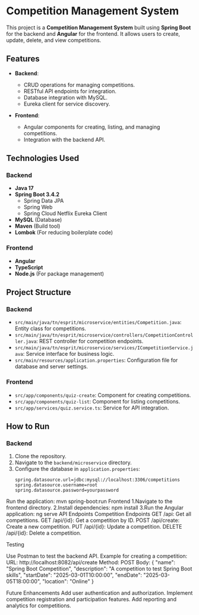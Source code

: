 # Competition Management System

This project is a **Competition Management System** built using **Spring Boot** for the backend and **Angular** for the frontend. It allows users to create, update, delete, and view competitions.

## Features

- **Backend**:
  - CRUD operations for managing competitions.
  - RESTful API endpoints for integration.
  - Database integration with MySQL.
  - Eureka client for service discovery.

- **Frontend**:
  - Angular components for creating, listing, and managing competitions.
  - Integration with the backend API.

## Technologies Used

### Backend
- **Java 17**
- **Spring Boot 3.4.2**
  - Spring Data JPA
  - Spring Web
  - Spring Cloud Netflix Eureka Client
- **MySQL** (Database)
- **Maven** (Build tool)
- **Lombok** (For reducing boilerplate code)

### Frontend
- **Angular**
- **TypeScript**
- **Node.js** (For package management)

## Project Structure

### Backend
- `src/main/java/tn/esprit/microservice/entities/Competition.java`: Entity class for competitions.
- `src/main/java/tn/esprit/microservice/controllers/CompetitionController.java`: REST controller for competition endpoints.
- `src/main/java/tn/esprit/microservice/services/ICompetitionService.java`: Service interface for business logic.
- `src/main/resources/application.properties`: Configuration file for database and server settings.

### Frontend
- `src/app/components/quiz-create`: Component for creating competitions.
- `src/app/components/quiz-list`: Component for listing competitions.
- `src/app/services/quiz.service.ts`: Service for API integration.

## How to Run

### Backend
1. Clone the repository.
2. Navigate to the `backend/microservice` directory.
3. Configure the database in `application.properties`:
   ```properties
   spring.datasource.url=jdbc:mysql://localhost:3306/competitions
   spring.datasource.username=root
   spring.datasource.password=yourpassword
Run the application:
mvn spring-boot:run
Frontend
1.Navigate to the frontend directory.
2.Install dependencies:
npm install
3.Run the Angular application:
ng serve
API Endpoints
  Competition Endpoints
GET /api: Get all competitions.
GET /api/{id}: Get a competition by ID.
POST /api/create: Create a new competition.
PUT /api/{id}: Update a competition.
DELETE /api/{id}: Delete a competition.

Testing

Use Postman to test the backend API.
Example for creating a competition:
    URL: http://localhost:8082/api/create
    Method: POST
    Body:
    {
        "name": "Spring Boot Competition",
        "description": "A competition to test Spring Boot skills",
        "startDate": "2025-03-01T10:00:00",
        "endDate": "2025-03-05T18:00:00",
        "location": "Online"
    }
    
Future Enhancements
Add user authentication and authorization.
Implement competition registration and participation features.
Add reporting and analytics for competitions.
